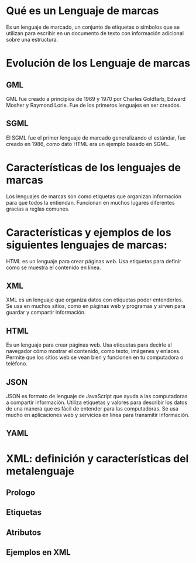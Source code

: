 # Qué es un Lenguaje de marcas
Es un lenguaje de marcado, un conjunto de etiquetas o símbolos que se utilizan para escribir en un documento de texto con información adicional sobre una estructura.
# Evolución de los Lenguaje de marcas
## GML
GML fue creado a principios de 1969 y 1970 por Charles Goldfarb, Edward Mosher y Raymond Lorie.
Fue de los primeros lenguajes en ser creados.
## SGML
El SGML fue el primer lenguaje de marcado generalizando el estándar, fue creado en 1986, como dato HTML era un ejemplo basado en SGML.
# Características de los lenguajes de marcas
Los lenguajes de marcas son como etiquetas que organizan información para que todos la entiendan. Funcionan en muchos lugares diferentes gracias a reglas comunes.
# Características y ejemplos de los siguientes lenguajes de marcas:
HTML es un lenguaje para crear páginas web. Usa etiquetas para definir cómo se muestra el contenido en línea.
## XML
XML es un lenguaje que organiza datos con etiquetas poder entenderlos. Se usa en muchos sitios, como en páginas web y programas y sirven para guardar y compartir información.
## HTML
Es un lenguaje para crear páginas web. Usa etiquetas para decirle al navegador cómo mostrar el contenido, como texto, imágenes y enlaces. Permite que los sitios web se vean bien y funcionen en tu computadora o teléfono.
## JSON
JSON es formato de lenguaje de JavaScript que ayuda a las computadoras a compartir información. Utiliza etiquetas y valores para describir los datos de una manera que es fácil de entender para las computadoras. Se usa mucho en aplicaciones web y servicios en línea para transmitir información.
## YAML

# XML: definición y características del metalenguaje

## Prologo

## Etiquetas

## Atributos

## Ejemplos en XML

